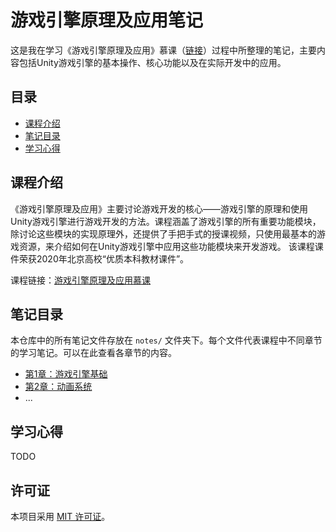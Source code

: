 # 游戏引擎原理及应用笔记

这是我在学习《游戏引擎原理及应用》慕课（[链接](https://www.icourse163.org/course/CUC-1450317378)）过程中所整理的笔记，主要内容包括Unity游戏引擎的基本操作、核心功能以及在实际开发中的应用。

## 目录

- [课程介绍](#课程介绍)
- [笔记目录](#笔记目录)
- [学习心得](#学习心得)

## 课程介绍

《游戏引擎原理及应用》主要讨论游戏开发的核心——游戏引擎的原理和使用Unity游戏引擎进行游戏开发的方法。课程涵盖了游戏引擎的所有重要功能模块，除讨论这些模块的实现原理外，还提供了手把手式的授课视频，只使用最基本的游戏资源，来介绍如何在Unity游戏引擎中应用这些功能模块来开发游戏。 该课程课件荣获2020年北京高校“优质本科教材课件”。

课程链接：[游戏引擎原理及应用慕课](https://www.icourse163.org/course/CUC-1450317378)

## 笔记目录

本仓库中的所有笔记文件存放在 `notes/` 文件夹下。每个文件代表课程中不同章节的学习笔记。可以在此查看各章节的内容。

- [第1章：游戏引擎基础](notes/1.游戏引擎基础.md)
- [第2章：动画系统](notes/2.动画系统.md)
- ...

## 学习心得

TODO

## 许可证

本项目采用 [MIT 许可证](LICENSE)。